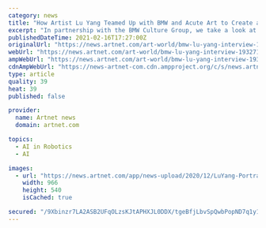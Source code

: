 ```yaml
---
category: news
title: "How Artist Lu Yang Teamed Up with BMW and Acute Art to Create a Futuristic Project About Robots and Technology"
excerpt: "In partnership with the BMW Culture Group, we take a look at the fierce and confrontational work of the Chinese artist Lu Yang."
publishedDateTime: 2021-02-16T17:27:00Z
originalUrl: "https://news.artnet.com/art-world/bmw-lu-yang-interview-1932718"
webUrl: "https://news.artnet.com/art-world/bmw-lu-yang-interview-1932718"
ampWebUrl: "https://news.artnet.com/art-world/bmw-lu-yang-interview-1932718/amp-page"
cdnAmpWebUrl: "https://news-artnet-com.cdn.ampproject.org/c/s/news.artnet.com/art-world/bmw-lu-yang-interview-1932718/amp-page"
type: article
quality: 39
heat: 39
published: false

provider:
  name: Artnet news
  domain: artnet.com

topics:
  - AI in Robotics
  - AI

images:
  - url: "https://news.artnet.com/app/news-upload/2020/12/LuYang-Portrait.jpg"
    width: 966
    height: 540
    isCached: true

secured: "/9Xbinzr7LA2ASB2UFqOLzsKJtAPHXJL0DDX/tgeBfjLbvSpQwbPopND7q1y15yVaj6Bbh2R5ZjsjnrCyoFXRHpmlKpdVjzPWG4PavJbJGftZ0V+oDoO45aEJCEBIDuM2LY4c/Z1mC6DDILi1F4XAhTbMTyPI4F2S9Wz/MTh7OXdrv41SOdSWp8EhUdGG6n/AlYPhzBXCUWnwHdDS/M2cz5mXxOHNXIp/Jk5hn+Xx2H8Lzm2/CGFAHkoxsAhGs7xs6bd+xLpA4gY3PSuowXrj0fXJWaWORDDA5k0ytVRF71enBjJfsKiatbTIqyHHLxaJoykDK5M8htG/8SPLlXC4fhqs+ao716hjL8iqUPLOuk=;S59EJKAVbwXmOpmae9ISpQ=="
---
```


